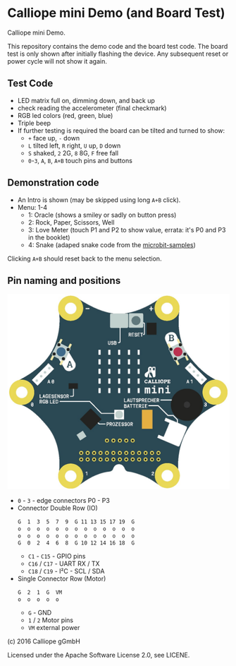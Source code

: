 # Calliope mini Demo (and Board Test)

Calliope mini Demo.

This repository contains the demo code and the board test code. The board test is only shown after initially 
flashing the device. Any subsequent reset or power cycle will not show it again.

## Test Code

- LED matrix full on, dimming down, and back up
- check reading the accelerometer (final checkmark)
- RGB led colors (red, green, blue)
- Triple beep
- If further testing is required the board can be tilted and turned to show:
    - `+` face up, `-` down
    - `L` tilted left, `R` right, `U` up, `D` down
    - `S` shaked, `2` 2G, `8` 8G, `F` free fall
    - `0`-`3`, `A`, `B`, `A+B` touch pins and buttons
    
## Demonstration code

- An Intro is shown (may be skipped using long `A+B` click).
- Menu: 1-4
     - 1: Oracle (shows a smiley or sadly on button press)
     - 2: Rock, Paper, Scissors, Well
     - 3: Love Meter (touch P1 and P2 to show value, errata: it's P0 and P3 in the booklet)
     - 4: Snake (adaped snake code from the [microbit-samples](https://github.com/lancaster-university/microbit-samples/))

Clicking `A+B` should reset back to the menu selection.     

## Pin naming and positions

![Calliope rev. 0.3](calliope-v0.3.jpg)

* `0` - `3` - edge connectors P0 - P3
* Connector Double Row (IO)
    ```
    G  1  3  5  7  9  G 11 13 15 17 19  G
    o  o  o  o  o  o  o  o  o  o  o  o  o
    o  o  o  o  o  o  o  o  o  o  o  o  o
    G  0  2  4  6  8  G 10 12 14 16 18  G
    ```
    * `C1` - `C15` - GPIO pins
    * `C16` / `C17` - UART RX / TX
    * `C18` / `C19` - I²C - SCL / SDA
* Single Connector Row (Motor)
    ```
    G  2  1  G  VM
    o  o  o  o  o 
    ```
    * `G` - GND
    * `1` / `2` Motor pins
    * `VM` external power 
 
(c) 2016 Calliope gGmbH

Licensed under the Apache Software License 2.0, see LICENE.

